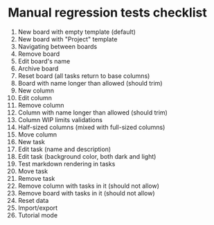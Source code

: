 # Manual regression tests checklist

1. New board with empty template (default)
1. New board with "Project" template
1. Navigating between boards
1. Remove board
1. Edit board's name
1. Archive board
1. Reset board (all tasks return to base columns)
1. Board with name longer than allowed (should trim)
1. New column
1. Edit column
1. Remove column
1. Column with name longer than allowed (should trim)
1. Column WIP limits validations
1. Half-sized columns (mixed with full-sized columns)
1. Move column
1. New task
1. Edit task (name and description)
1. Edit task (background color, both dark and light)
1. Test markdown rendering in tasks
1. Move task
1. Remove task
1. Remove column with tasks in it (should not allow)
1. Remove board with tasks in it (should not allow)
1. Reset data
1. Import/export
1. Tutorial mode
